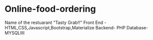 # Online-food-ordering
Name of the restuarant "Tasty Grab!!"
Front End - HTML,CSS,Javascript,Bootstrap,Materialize 
Backend- PHP
Database-MYSQLllll
